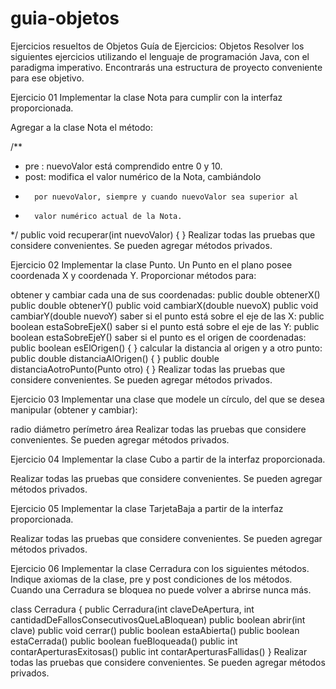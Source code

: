# guia-objetos
Ejercicios resueltos de Objetos
Guía de Ejercicios: Objetos
Resolver los siguientes ejercicios utilizando el lenguaje de programación Java, con el paradigma imperativo. Encontrarás una estructura de proyecto conveniente para ese objetivo.

Ejercicio 01
Implementar la clase Nota para cumplir con la interfaz proporcionada.

Agregar a la clase Nota el método:

/**
 * pre : nuevoValor está comprendido entre 0 y 10.
 * post: modifica el valor numérico de la Nota, cambiándolo
 *       por nuevoValor, siempre y cuando nuevoValor sea superior al
 *       valor numérico actual de la Nota.
 */
public void recuperar(int nuevoValor) { }
Realizar todas las pruebas que considere convenientes. Se pueden agregar métodos privados.

Ejercicio 02
Implementar la clase Punto. Un Punto en el plano posee coordenada X y coordenada Y. Proporcionar métodos para:

obtener y cambiar cada una de sus coordenadas:
public double obtenerX()
public double obtenerY()
public void cambiarX(double nuevoX)
public void cambiarY(double nuevoY)
saber si el punto está sobre el eje de las X:
public boolean estaSobreEjeX()
saber si el punto está sobre el eje de las Y:
public boolean estaSobreEjeY()
saber si el punto es el origen de coordenadas:
public boolean esElOrigen() { }
calcular la distancia al origen y a otro punto:
public double distanciaAlOrigen() { }
public double distanciaAotroPunto(Punto otro) { }
Realizar todas las pruebas que considere convenientes. Se pueden agregar métodos privados.

Ejercicio 03
Implementar una clase que modele un círculo, del que se desea manipular (obtener y cambiar):

radio
diámetro
perímetro
área
Realizar todas las pruebas que considere convenientes. Se pueden agregar métodos privados.

Ejercicio 04
Implementar la clase Cubo a partir de la interfaz proporcionada.

Realizar todas las pruebas que considere convenientes. Se pueden agregar métodos privados.

Ejercicio 05
Implementar la clase TarjetaBaja a partir de la interfaz proporcionada.

Realizar todas las pruebas que considere convenientes. Se pueden agregar métodos privados.

Ejercicio 06
Implementar la clase Cerradura con los siguientes métodos. Indique axiomas de la clase, pre y post condiciones de los métodos. Cuando una Cerradura se bloquea no puede volver a abrirse nunca más.

class Cerradura {
    public Cerradura(int claveDeApertura,
                     int cantidadDeFallosConsecutivosQueLaBloquean)
    public boolean abrir(int clave)
    public void cerrar()
    public boolean estaAbierta()
    public boolean estaCerrada()
    public boolean fueBloqueada()
    public int contarAperturasExitosas()
    public int contarAperturasFallidas()
}
Realizar todas las pruebas que considere convenientes. Se pueden agregar métodos privados.
